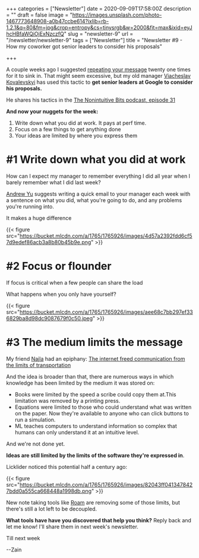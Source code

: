 +++
categories = ["Newsletter"]
date = 2020-09-09T17:58:00Z
description = ""
draft = false
image = "https://images.unsplash.com/photo-1467773648908-a0b47ccbe614?ixlib=rb-1.2.1&q=80&fm=jpg&crop=entropy&cs=tinysrgb&w=2000&fit=max&ixid=eyJhcHBfaWQiOjExNzczfQ"
slug = "newsletter-9"
url = "/newsletter/newsletter-9"
tags = ["Newsletter"]
title = "Newsletter #9 - How my coworker got senior leaders to consider his proposals"

+++


A couple weeks ago I suggested [repeating your message](__GHOST_URL__/newsletter/newsletter-7-everything-is-an-opportunity-to-learn?&utm_source=newsletter&utm_medium=email&utm_campaign=getting_senior_leaders_to_consider_your_proposals&utm_term=2020-09-09#try-to-over-communicate-i-dare-you) twenty one times for it to sink in. That might seem excessive, but my old manager [Viacheslav Kovalevskyi](https://twitter.com/b0noi) has used this tactic to **get senior leaders at Google to consider his proposals.**

He shares his tactics in the [The Nonintuitive Bits podcast, episode 31](http://www.thenonintuitivebits.com/673913/5360560-it-pays-to-over-communicate-episode-31?&utm_source=newsletter&utm_medium=email&utm_campaign=getting_senior_leaders_to_consider_your_proposals&utm_term=2020-09-09)

**And now your nuggets for the week:**

1. Write down what you did at work. It pays at perf time.
2. Focus on a few things to get anything done
3. Your ideas are limited by where you express them

# #1 Write down what you did at work

How can I expect my manager to remember everything I did all year when I barely remember what I did last week?

[Andrew Yu](https://twitter.com/andrewcyu/utm_source=zainrizvi.io?&utm_medium=email&utm_campaign=getting_senior_leaders_to_consider_your_proposals&utm_term=2020-09-09) suggests writing a quick email to your manager each week with a sentence on what you did, what you're going to do, and any problems you're running into.

It makes a huge difference

{{< figure src="https://bucket.mlcdn.com/a/1765/1765926/images/4d57a2392fdd6cf57d9edef86acb3a8b80b45b9e.png" >}}

# #2 Focus or flounder

If focus is critical when a few people can share the load

What happens when you only have yourself?

{{< figure src="https://bucket.mlcdn.com/a/1765/1765926/images/aee68c7bb297ef336829ba8d98dc9087679f0c50.jpeg" >}}

# #3 The medium limits the message

My friend [Najla](https://twitter.com/NajlaAlariefy?&utm_source=newsletter&utm_medium=email&utm_campaign=getting_senior_leaders_to_consider_your_proposals&utm_term=2020-09-09) had an epiphany: [The internet freed communication from the limits of transportation](https://najla.cc/independence-by-tech-how-humans-are-empowered/?utm_source=zainrizvi.io&utm_medium=email&utm_campaign=getting_senior_leaders_to_consider_your_proposals&utm_term=2020-09-09)

And the idea is broader than that, there are numerous ways in which knowledge has been limited by the medium it was stored on:

* Books were limited by the speed a scribe could copy them at.This limitation was removed by a printing press.
* Equations were limited to those who could understand what was written on the paper. Now they're available to anyone who can click buttons to run a simulation.
* ML teaches computers to understand information so complex that humans can only understand it at an intuitive level.

And we're not done yet.

**Ideas are still limited by the limits of the software they're expressed in**.

Licklider noticed this potential half a century ago:

{{< figure src="https://bucket.mlcdn.com/a/1765/1765926/images/82043ff0413478427bdd0a555ca668448a1998db.png" >}}

New note taking tools like [Roam](https://roamresearch.com/?utm_source=zainrizvi.io&utm_medium=email&utm_campaign=getting_senior_leaders_to_consider_your_proposals&utm_term=2020-09-09) are removing some of those limits, but there's still a lot left to be decoupled.

**What tools have have you discovered that help you think?** Reply back and let me know! I'll share them in next week's newsletter.

Till next week

--Zain

